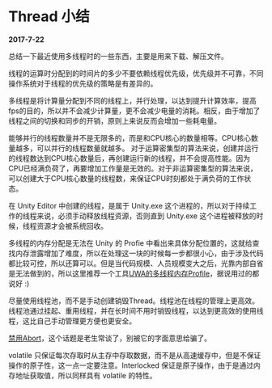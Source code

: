 # Thread 小结

**2017-7-22**

总结一下最近使用多线程时的一些东西，主要是用来下载、解压文件。

线程的运算时分配到的时间片的多少不要依赖线程优先级，优先级并不可靠，不同操作系统对于线程的优先级的策略是有差异的。

多线程是将计算量分配到不同的线程上，并行处理，以达到提升计算效率，提高fps的目的，所以并不会减少计算量，更不会减少电量的消耗。相反，由于增加了线程之间的切换和同步的开销，原则上来说反而会增加一些耗电量。

能够并行的线程数量并不是无限多的，而是和CPU核心的数量相等。CPU核心数量越多，可以并行的线程数量就越多。
对于运算密集型的算法来说，创建并运行的线程数达到CPU核心数量后，再创建运行新的线程，并不会提高性能。因为CPU已经满负荷了，再要增加工作量是无效的。对于非运算密集型的算法来说，可以创建大于CPU核心数量的线程数，来保证CPU时刻都处于满负荷的工作状态。

在 Unity Editor 中创建的线程，是属于 Unity.exe 这个进程的，所以对于持续工作的线程来说，必须手动释放线程资源，否则直到 Unity.exe 这个进程被释放的时候，线程资源才会被系统回收。

多线程的内存分配是无法在 Unity 的 Profie 中看出来具体分配位置的，这就给查找内存泄露增加了难度，所以在处理这一块的时候每一步都很小心，由于涉及代码都比较可控，所以还算可以。但是当代码规模、人员规模变大之后，光靠内部自省是无法做到的，所以这里推荐一个工具[UWA的多线程内存Profile](https://blog.uwa4d.com/archives/1887.html)，据说用过的都说好 :)

尽量使用线程池，而不是手动创建销毁Thread。线程池在线程的管理上更高效。线程池通过挂起、重用线程，并在长时间不用时销毁线程，以达到更高效的使用线程，这比自己手动管理更方便也更安全。

[禁用Abort](ThreadAbort.html)，这个话题是老生常谈了，别被它的字面意思给骗了。

volatile 只保证每次存取时从主存中存取数据，而不是从高速缓存中，但是不保证操作的原子性，这一点一定要注意。Interlocked 保证是原子操作，由于是通过内存地址获取值，所以同样具有 volatile 的特性。